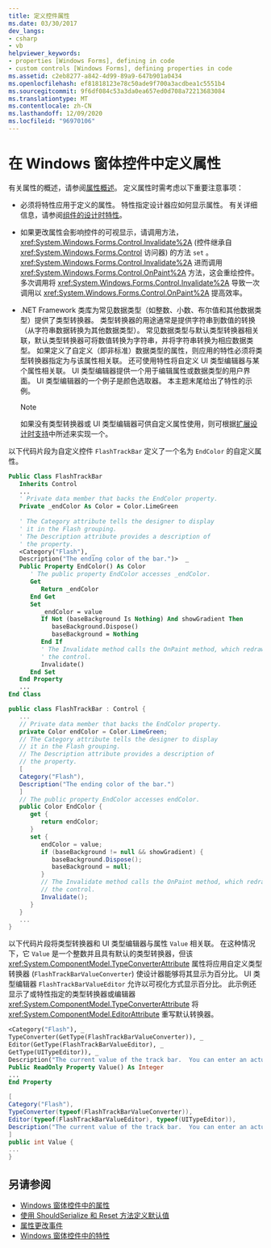 ```yaml
---
title: 定义控件属性
ms.date: 03/30/2017
dev_langs:
- csharp
- vb
helpviewer_keywords:
- properties [Windows Forms], defining in code
- custom controls [Windows Forms], defining properties in code
ms.assetid: c2eb8277-a842-4d99-89a9-647b901a0434
ms.openlocfilehash: ef81818123e78c50ade9f700a3acdbea1c5551b4
ms.sourcegitcommit: 9f6df084c53a3da0ea657ed0d708a72213683084
ms.translationtype: MT
ms.contentlocale: zh-CN
ms.lasthandoff: 12/09/2020
ms.locfileid: "96970106"
---
```

# <a name="defining-a-property-in-windows-forms-controls"></a>在 Windows 窗体控件中定义属性

有关属性的概述，请参阅[属性概述](/previous-versions/visualstudio/visual-studio-2013/65zdfbdt(v=vs.120))。 定义属性时需考虑以下重要注意事项：  
  
- 必须将特性应用于定义的属性。 特性指定设计器应如何显示属性。 有关详细信息，请参阅[组件的设计时特性](/previous-versions/visualstudio/visual-studio-2013/tk67c2t8(v=vs.120))。  
  
- 如果更改属性会影响控件的可视显示，请调用方法， <xref:System.Windows.Forms.Control.Invalidate%2A> (控件继承自 <xref:System.Windows.Forms.Control> 访问器) 的方法 `set` 。 <xref:System.Windows.Forms.Control.Invalidate%2A> 进而调用 <xref:System.Windows.Forms.Control.OnPaint%2A> 方法，这会重绘控件。 多次调用将 <xref:System.Windows.Forms.Control.Invalidate%2A> 导致一次调用以 <xref:System.Windows.Forms.Control.OnPaint%2A> 提高效率。  
  
- .NET Framework 类库为常见数据类型（如整数、小数、布尔值和其他数据类型）提供了类型转换器。 类型转换器的用途通常是提供字符串到数值的转换（从字符串数据转换为其他数据类型）。 常见数据类型与默认类型转换器相关联，默认类型转换器可将数值转换为字符串，并将字符串转换为相应数据类型。 如果定义了自定义（即非标准）数据类型的属性，则应用的特性必须将类型转换器指定为与该属性相关联。 还可使用特性将自定义 UI 类型编辑器与某个属性相关联。 UI 类型编辑器提供一个用于编辑属性或数据类型的用户界面。 UI 类型编辑器的一个例子是颜色选取器。 本主题末尾给出了特性的示例。  
  
    > [!NOTE]
    > 如果没有类型转换器或 UI 类型编辑器可供自定义属性使用，则可根据[扩展设计时支持](/previous-versions/visualstudio/visual-studio-2013/37899azc(v=vs.120))中所述来实现一个。  
  
 以下代码片段为自定义控件 `FlashTrackBar` 定义了一个名为 `EndColor` 的自定义属性。  
  
```vb  
Public Class FlashTrackBar  
   Inherits Control  
   ...  
   ' Private data member that backs the EndColor property.  
   Private _endColor As Color = Color.LimeGreen  
  
   ' The Category attribute tells the designer to display  
   ' it in the Flash grouping.
   ' The Description attribute provides a description of  
   ' the property.
   <Category("Flash"), _  
   Description("The ending color of the bar.")>  _  
   Public Property EndColor() As Color  
      ' The public property EndColor accesses _endColor.  
      Get  
         Return _endColor  
      End Get  
      Set  
         _endColor = value  
         If Not (baseBackground Is Nothing) And showGradient Then  
            baseBackground.Dispose()  
            baseBackground = Nothing  
         End If  
         ' The Invalidate method calls the OnPaint method, which redraws
         ' the control.  
         Invalidate()  
      End Set  
   End Property  
   ...  
End Class  
```  
  
```csharp  
public class FlashTrackBar : Control {  
   ...  
   // Private data member that backs the EndColor property.  
   private Color endColor = Color.LimeGreen;  
   // The Category attribute tells the designer to display  
   // it in the Flash grouping.
   // The Description attribute provides a description of  
   // the property.
   [  
   Category("Flash"),  
   Description("The ending color of the bar.")  
   ]  
   // The public property EndColor accesses endColor.  
   public Color EndColor {  
      get {  
         return endColor;  
      }  
      set {  
         endColor = value;  
         if (baseBackground != null && showGradient) {  
            baseBackground.Dispose();  
            baseBackground = null;  
         }  
         // The Invalidate method calls the OnPaint method, which redraws
         // the control.  
         Invalidate();  
      }  
   }  
   ...  
}  
```  
  
 以下代码片段将类型转换器和 UI 类型编辑器与属性 `Value` 相关联。 在这种情况下，它 `Value` 是一个整数并且具有默认的类型转换器，但该 <xref:System.ComponentModel.TypeConverterAttribute> 属性将应用自定义类型转换器 (`FlashTrackBarValueConverter`) 使设计器能够将其显示为百分比。 UI 类型编辑器 `FlashTrackBarValueEditor` 允许以可视化方式显示百分比。 此示例还显示了或特性指定的类型转换器或编辑器 <xref:System.ComponentModel.TypeConverterAttribute> 将 <xref:System.ComponentModel.EditorAttribute> 重写默认转换器。  
  
```vb  
<Category("Flash"), _  
TypeConverter(GetType(FlashTrackBarValueConverter)), _  
Editor(GetType(FlashTrackBarValueEditor), _  
GetType(UITypeEditor)), _  
Description("The current value of the track bar.  You can enter an actual value or a percentage.")>  _  
Public ReadOnly Property Value() As Integer  
...  
End Property  
```  
  
```csharp  
[  
Category("Flash"),
TypeConverter(typeof(FlashTrackBarValueConverter)),  
Editor(typeof(FlashTrackBarValueEditor), typeof(UITypeEditor)),  
Description("The current value of the track bar.  You can enter an actual value or a percentage.")  
]  
public int Value {  
...  
}  
```  
  
## <a name="see-also"></a>另请参阅

- [Windows 窗体控件中的属性](properties-in-windows-forms-controls.md)
- [使用 ShouldSerialize 和 Reset 方法定义默认值](defining-default-values-with-the-shouldserialize-and-reset-methods.md)
- [属性更改事件](property-changed-events.md)
- [Windows 窗体控件中的特性](attributes-in-windows-forms-controls.md)
